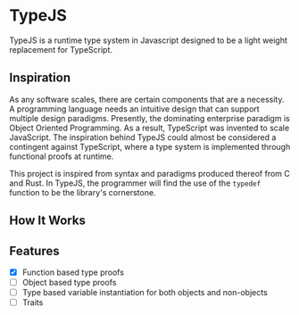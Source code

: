 # TypeJS

TypeJS is a runtime type system in Javascript designed to be a light weight replacement for TypeScript.

## Inspiration

As any software scales, there are certain components that are a necessity. A programming language needs an intuitive 
design that can support multiple design paradigms. Presently, the dominating enterprise paradigm is Object Oriented 
Programming. As a result, TypeScript was invented to scale JavaScript. The inspiration behind TypeJS could almost be 
considered a contingent against TypeScript, where a type system is implemented through functional proofs at runtime.

This project is inspired from syntax and paradigms produced thereof from C and Rust. In TypeJS, the programmer will find
the use of the `typedef` function to be the library's cornerstone.

## How It Works

## Features

- [x] Function based type proofs
- [ ] Object based type proofs
- [ ] Type based variable instantiation for both objects and non-objects
- [ ] Traits